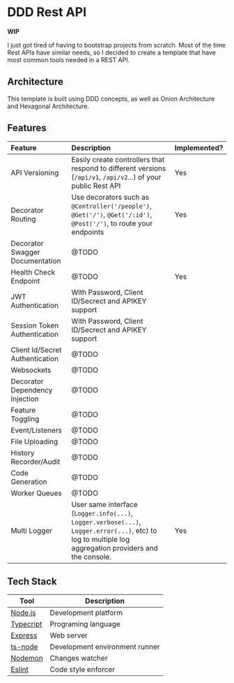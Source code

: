 
# DDD Rest API

**WIP**

I just got tired of having to bootstrap projects from scratch. Most of the time Rest APIs have similar needs, so I decided to create a template that have most common tools needed in a REST API.

## Architecture

This template is built using DDD concepts, as well as Onion Architecture and Hexagonal Architecture.

## Features

| Feature | Description | Implemented? |
|:--|:--|:--|
| API Versioning | Easily create controllers that respond to different versions (`/api/v1`, `/api/v2`...) of your public Rest API | Yes |
| Decorator Routing | Use decorators such as `@Controller('/people')`, `@Get('/')`, `@Get('/:id')`, `@Post('/')`, to route your endpoints | Yes |
| Decorator Swagger Documentation | @TODO | |
| Health Check Endpoint | @TODO | Yes |
| JWT Authentication | With Password, Client ID/Secrect and APIKEY support |  |
| Session Token Authentication | With Password, Client ID/Secrect and APIKEY support | |
| Client Id/Secret Authentication | @TODO | |
| Websockets | @TODO | |
| Decorator Dependency Injection | @TODO | |
| Feature Toggling | @TODO | |
| Event/Listeners | @TODO | |
| File Uploading | @TODO | |
| History Recorder/Audit | @TODO | |
| Code Generation | @TODO | |
| Worker Queues | @TODO | |
| Multi Logger | User same interface (`Logger.info(...)`, `Logger.verbose(...)`, `Logger.error(...)`, etc) to log to multiple log aggregation providers and the console. | Yes |
 
## Tech Stack

| Tool | Description |
|--|--|
| [Node.js](https://nodejs.org/) | Development platform |
| [Typecript](https://www.typescriptlang.org/) | Programing language |
| [Express](https://expressjs.com/) | Web server |
| [ts-node](https://typestrong.org/ts-node/) | Development environment runner |
| [Nodemon](https://nodemon.io/) | Changes watcher |
| [Eslint](https://eslint.org/) | Code style enforcer |
